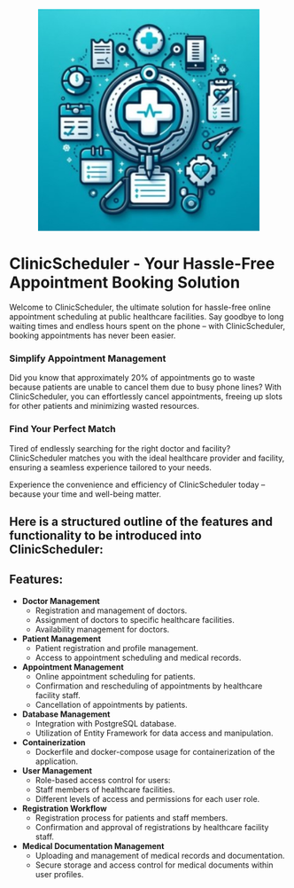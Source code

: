 
<div align="center">
    <img src="https://github.com/BlazejKalkowski/ClinicScheduler/blob/main/ClinicSchedulerLogo.jpg?raw=true" width="400px"</img> 
</div>

# ClinicScheduler - Your Hassle-Free Appointment Booking Solution
Welcome to ClinicScheduler, the ultimate solution for hassle-free online appointment scheduling at public healthcare facilities. Say goodbye to long waiting times and endless hours spent on the phone – with ClinicScheduler, booking appointments has never been easier.

### Simplify Appointment Management
Did you know that approximately 20% of appointments go to waste because patients are unable to cancel them due to busy phone lines? With ClinicScheduler, you can effortlessly cancel appointments, freeing up slots for other patients and minimizing wasted resources.

### Find Your Perfect Match
Tired of endlessly searching for the right doctor and facility? ClinicScheduler matches you with the ideal healthcare provider and facility, ensuring a seamless experience tailored to your needs.

Experience the convenience and efficiency of ClinicScheduler today – because your time and well-being matter.

## Here is a structured outline of the features and functionality to be introduced into ClinicScheduler:

## Features:
<ul>
    <li>
        <strong>Doctor Management</strong>
        <ul>
            <li>Registration and management of doctors.</li>
            <li>Assignment of doctors to specific healthcare facilities.</li>
            <li>Availability management for doctors.</li>
        </ul>
    </li>
    <li>
        <strong>Patient Management</strong>
        <ul>
            <li>Patient registration and profile management.</li>
            <li>Access to appointment scheduling and medical records.</li>
        </ul>
    </li>
    <li>
        <strong>Appointment Management</strong>
        <ul>
            <li>Online appointment scheduling for patients.</li>
            <li>Confirmation and rescheduling of appointments by healthcare facility staff.</li>
            <li>Cancellation of appointments by patients.</li>
        </ul>
    </li>
    <li>
        <strong>Database Management</strong>
        <ul>
            <li>Integration with PostgreSQL database.</li>
            <li>Utilization of Entity Framework for data access and manipulation.</li>
        </ul>
    </li>
    <li>
        <strong>Containerization</strong>
        <ul>
            <li>Dockerfile and docker-compose usage for containerization of the application.</li>
        </ul>
    </li>
    <li>
        <strong>User Management</strong>
        <ul>
            <li>Role-based access control for users:</li>
            <li>Staff members of healthcare facilities.</li>
            <li>Different levels of access and permissions for each user role.</li>
        </ul>
    </li>
    <li>
        <strong>Registration Workflow</strong>
        <ul>
            <li>Registration process for patients and staff members.</li>
            <li>Confirmation and approval of registrations by healthcare facility staff.</li>
        </ul>
    </li>
    <li>
        <strong>Medical Documentation Management</strong>
        <ul>
            <li>Uploading and management of medical records and documentation.</li>
            <li>Secure storage and access control for medical documents within user profiles.</li>
        </ul>
    </li>
</ul>


